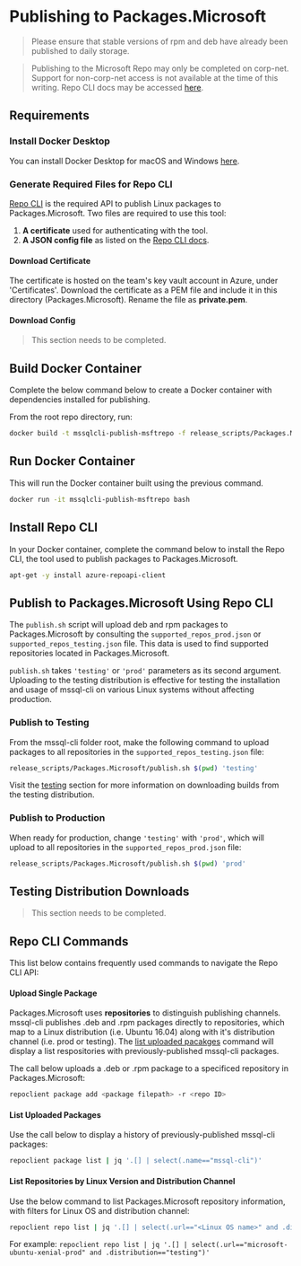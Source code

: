 # Publishing to Packages.Microsoft
> Please ensure that stable versions of rpm and deb have already been published to daily storage.

> Publishing to the Microsoft Repo may only be completed on corp-net. Support for non-corp-net access is not available at the time of this writing. Repo CLI docs may be accessed [here](http://csd-linux-publishing-service.azurewebsites.net/).

## Requirements

### Install Docker Desktop
You can install Docker Desktop for macOS and Windows [here](https://www.docker.com/products/docker-desktop).

### Generate Required Files for Repo CLI
[Repo CLI](http://csd-linux-publishing-service.azurewebsites.net/client#commands) is the required API to publish Linux packages to Packages.Microsoft. Two files are required to use this tool:
1. **A certificate** used for authenticating with the tool.
2. **A JSON config file** as listed on the [Repo CLI docs](http://csd-linux-publishing-service.azurewebsites.net/client#commands).

#### Download Certificate
The certificate is hosted on the team's key vault account in Azure, under 'Certificates'. Download the certificate as a PEM file and include it in this directory (Packages.Microsoft). Rename the file as **private.pem**.

#### Download Config
> This section needs to be completed.

## Build Docker Container
Complete the below command below to create a Docker container with dependencies installed for publishing.

From the root repo directory, run:
```sh
docker build -t mssqlcli-publish-msftrepo -f release_scripts/Packages.Microsoft/Dockerfile . --no-cache
```

## Run Docker Container
This will run the Docker container built using the previous command.
```sh
docker run -it mssqlcli-publish-msftrepo bash
```

## Install Repo CLI
In your Docker container, complete the command below to install the Repo CLI, the tool used to publish packages to Packages.Microsoft.

```sh
apt-get -y install azure-repoapi-client
```

## Publish to Packages.Microsoft Using Repo CLI
The `publish.sh` script will upload deb and rpm packages to Packages.Microsoft by consulting the `supported_repos_prod.json` or `supported_repos_testing.json` file. This data is used to find supported repositories located in Packages.Microsoft.

`publish.sh` takes `'testing'` or `'prod'` parameters as its second argument. Uploading to the testing distribution is effective for testing the installation and usage of mssql-cli on various Linux systems without affecting production.

### Publish to Testing
From the mssql-cli folder root, make the following command to upload packages to all repositories in the `supported_repos_testing.json` file:
```sh
release_scripts/Packages.Microsoft/publish.sh $(pwd) 'testing'
```

Visit the [testing](#testing-distribution-downloads) section for more information on downloading builds from the testing distribution.

### Publish to Production
When ready for production, change `'testing'` with `'prod'`, which will upload to all repositories in the `supported_repos_prod.json` file:
```sh
release_scripts/Packages.Microsoft/publish.sh $(pwd) 'prod'
```

## Testing Distribution Downloads
> This section needs to be completed.

## Repo CLI Commands
This list below contains frequently used commands to navigate the Repo CLI API:

#### Upload Single Package
Packages.Microsoft uses **repositories** to distinguish publishing channels. mssql-cli publishes .deb and .rpm packages directly to repositories, which map to a Linux distribution (i.e. Ubuntu 16.04) along with it's distribution channel (i.e. prod or testing). The [list uploaded pacakges](#list-uploaded-packages) command will display a list respositories with previously-published mssql-cli packages.

The call below uploads a .deb or .rpm package to a specificed repository in Packages.Microsoft:
```sh
repoclient package add <package filepath> -r <repo ID>
```

#### List Uploaded Packages
Use the call below to display a history of previously-published mssql-cli packages:
```sh
repoclient package list | jq '.[] | select(.name=="mssql-cli")'
```

#### List Repositories by Linux Version and Distribution Channel
Use the below command to list Packages.Microsoft repository information, with filters for Linux OS and distribution channel:

```sh
repoclient repo list | jq '.[] | select(.url=="<Linux OS name>" and .distribution=="<distribution>")'
```

For example: `repoclient repo list | jq '.[] | select(.url=="microsoft-ubuntu-xenial-prod" and .distribution=="testing")'`
